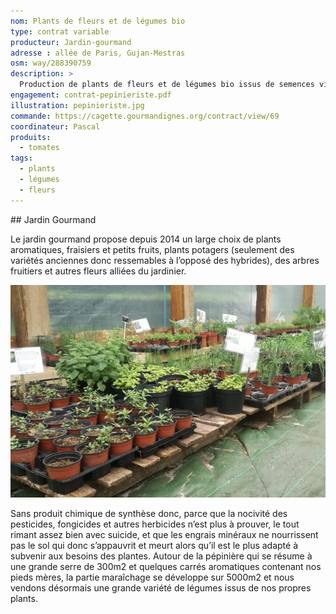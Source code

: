 ```yaml
---
nom: Plants de fleurs et de légumes bio
type: contrat variable
producteur: Jardin-gourmand
adresse : allée de Paris, Gujan-Mestras
osm: way/288390759
description: >
  Production de plants de fleurs et de légumes bio issus de semences vivantes
engagement: contrat-pepinieriste.pdf
illustration: pepinieriste.jpg
commande: https://cagette.gourmandignes.org/contract/view/69
coordinateur: Pascal
produits:
  - tomates
tags:
  - plants
  - légumes
  - fleurs
---
```


## Jardin Gourmand

Le jardin gourmand propose depuis 2014 un large choix de plants aromatiques, fraisiers et petits fruits, plants potagers (seulement des variétés anciennes donc ressemables à l’opposé des hybrides), des arbres fruitiers et autres fleurs alliées du jardinier. 

![des plants](./media/plants.jpg)

Sans produit chimique de synthèse donc, parce que la nocivité des pesticides, fongicides et autres herbicides n’est plus à prouver, le tout rimant assez bien avec suicide, et que les engrais minéraux ne nourrissent pas le sol qui donc s’appauvrit et meurt alors qu’il est le plus adapté à subvenir aux besoins des plantes. Autour de la pépinière qui se résume à une grande serre de 300m2 et quelques carrés aromatiques contenant nos pieds mères, la partie maraîchage se développe sur 5000m2 et nous vendons désormais une grande variété de légumes issus de nos propres plants.